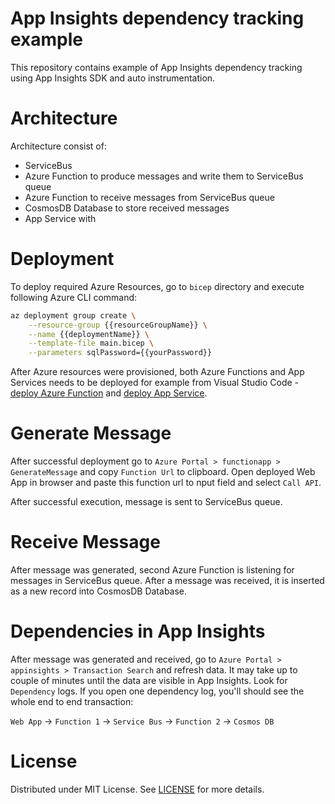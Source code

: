 # App Insights dependency tracking example

This repository contains example of App Insights dependency tracking using App Insights SDK and auto instrumentation.

# Architecture

Architecture consist of:

- ServiceBus
- Azure Function to produce messages and write them to ServiceBus queue
- Azure Function to receive messages from ServiceBus queue
- CosmosDB Database to store received messages
- App Service with 

# Deployment

To deploy required Azure Resources, go to `bicep` directory and execute following Azure CLI command:

```bash
az deployment group create \
    --resource-group {{resourceGroupName}} \
    --name {{deploymentName}} \
    --template-file main.bicep \
    --parameters sqlPassword={{yourPassword}}
```

After Azure resources were provisioned, both Azure Functions and App Services needs to be deployed for example from Visual Studio Code - [deploy Azure Function](https://learn.microsoft.com/en-us/azure/azure-functions/functions-develop-vs-code?tabs=node-v3%2Cpython-v2%2Cin-process&pivots=programming-language-csharp#publish-to-azure) and [deploy App Service](https://learn.microsoft.com/en-us/aspnet/core/tutorials/publish-to-azure-webapp-using-vscode?view=aspnetcore-7.0#publish-to-azure-app-service).

# Generate Message

After successful deployment go to `Azure Portal > functionapp > GenerateMessage` and copy `Function Url` to clipboard. Open deployed Web App in browser and paste this function url to nput field and select `Call API`. 

After successful execution, message is sent to ServiceBus queue.

# Receive Message

After message was generated, second Azure Function is listening for messages in ServiceBus queue. After a message was received, it is inserted as a new record into CosmosDB Database.

# Dependencies in App Insights

After message was generated and received, go to `Azure Portal > appinsights > Transaction Search` and refresh data. It may take up to couple of minutes until the data are visible in App Insights. Look for `Dependency` logs. If you open one dependency log, you'll should see the whole end to end transaction:

`Web App` -> `Function 1` -> `Service Bus` -> `Function 2` -> `Cosmos DB`

# License

Distributed under MIT License. See [LICENSE](LICENSE) for more details.